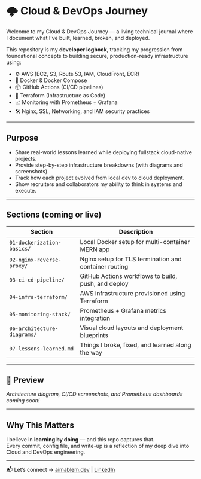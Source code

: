 # 🌩️ Cloud & DevOps Journey

Welcome to my Cloud & DevOps Journey — a living technical journal where I document what I’ve built, learned, broken, and deployed.

This repository is my **developer logbook**, tracking my progression from foundational concepts to building secure, production-ready infrastructure using:

- ⚙️ AWS (EC2, S3, Route 53, IAM, CloudFront, ECR)
- 🐳 Docker & Docker Compose
- 📦 GitHub Actions (CI/CD pipelines)
- 📜 Terraform (Infrastructure as Code)
- 📈 Monitoring with Prometheus + Grafana
- 🛠️ Nginx, SSL, Networking, and IAM security practices

---

## Purpose

- Share real-world lessons learned while deploying fullstack cloud-native projects.
- Provide step-by-step infrastructure breakdowns (with diagrams and screenshots).
- Track how each project evolved from local dev to cloud deployment.
- Show recruiters and collaborators my ability to think in systems and execute.

---

## Sections (coming or live)

| Section | Description |
|--------|-------------|
| `01-dockerization-basics/` | Local Docker setup for multi-container MERN app |
| `02-nginx-reverse-proxy/` | Nginx setup for TLS termination and container routing |
| `03-ci-cd-pipeline/` | GitHub Actions workflows to build, push, and deploy |
| `04-infra-terraform/` | AWS infrastructure provisioned using Terraform |
| `05-monitoring-stack/` | Prometheus + Grafana metrics integration |
| `06-architecture-diagrams/` | Visual cloud layouts and deployment blueprints |
| `07-lessons-learned.md` | Things I broke, fixed, and learned along the way |

---

## 📸 Preview

*Architecture diagram, CI/CD screenshots, and Prometheus dashboards coming soon!*

---

## Why This Matters

I believe in **learning by doing** — and this repo captures that.  
Every commit, config file, and write-up is a reflection of my deep dive into Cloud and DevOps engineering.

---

📬 Let’s connect → [aimablem.dev](https://aimablem.dev) | [LinkedIn](https://linkedin.com/in/aimablem)

